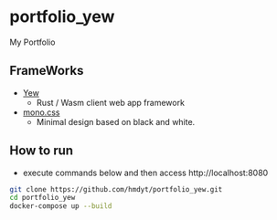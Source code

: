 # portfolio_yew
My Portfolio

## FrameWorks
- [Yew](https://github.com/yewstack/yew)
  - Rust / Wasm client web app framework
- [mono.css](https://github.com/kokushin/mono.css)
  - Minimal design based on black and white.

## How to run
- execute commands below and then access http://localhost:8080
```bash
git clone https://github.com/hmdyt/portfolio_yew.git
cd portfolio_yew
docker-compose up --build
```
